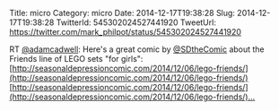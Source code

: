 Title: micro
Category: micro
Date: 2014-12-17T19:38:28
Slug: 2014-12-17T19:38:28
TwitterId: 545302024527441920
TweetUrl: https://twitter.com/mark_philpot/status/545302024527441920

RT [@adamcadwell](https://twitter.com/adamcadwell): Here's a great comic by [@SDtheComic](https://twitter.com/SDtheComic) about the Friends line of LEGO sets "for girls":
[http://seasonaldepressioncomic.com/2014/12/06/lego-friends/](http://seasonaldepressioncomic.com/2014/12/06/lego-friends/) [http://seasonaldepressioncomic.com/2014/12/06/lego-friends/](http://seasonaldepressioncomic.com/2014/12/06/lego-friends/)…